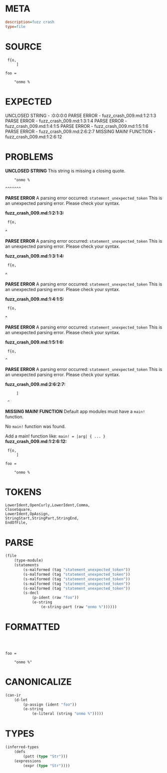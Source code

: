 # META
~~~ini
description=fuzz crash
type=file
~~~
# SOURCE
~~~roc
 f{o,
     ]

foo =

    "onmo %
~~~
# EXPECTED
UNCLOSED STRING - :0:0:0:0
PARSE ERROR - fuzz_crash_009.md:1:2:1:3
PARSE ERROR - fuzz_crash_009.md:1:3:1:4
PARSE ERROR - fuzz_crash_009.md:1:4:1:5
PARSE ERROR - fuzz_crash_009.md:1:5:1:6
PARSE ERROR - fuzz_crash_009.md:2:6:2:7
MISSING MAIN! FUNCTION - fuzz_crash_009.md:1:2:6:12
# PROBLEMS
**UNCLOSED STRING**
This string is missing a closing quote.

```roc
    "onmo %
```
    ^^^^^^^


**PARSE ERROR**
A parsing error occurred: `statement_unexpected_token`
This is an unexpected parsing error. Please check your syntax.

**fuzz_crash_009.md:1:2:1:3:**
```roc
 f{o,
```
 ^


**PARSE ERROR**
A parsing error occurred: `statement_unexpected_token`
This is an unexpected parsing error. Please check your syntax.

**fuzz_crash_009.md:1:3:1:4:**
```roc
 f{o,
```
  ^


**PARSE ERROR**
A parsing error occurred: `statement_unexpected_token`
This is an unexpected parsing error. Please check your syntax.

**fuzz_crash_009.md:1:4:1:5:**
```roc
 f{o,
```
   ^


**PARSE ERROR**
A parsing error occurred: `statement_unexpected_token`
This is an unexpected parsing error. Please check your syntax.

**fuzz_crash_009.md:1:5:1:6:**
```roc
 f{o,
```
    ^


**PARSE ERROR**
A parsing error occurred: `statement_unexpected_token`
This is an unexpected parsing error. Please check your syntax.

**fuzz_crash_009.md:2:6:2:7:**
```roc
     ]
```
     ^


**MISSING MAIN! FUNCTION**
Default app modules must have a `main!` function.

No `main!` function was found.

Add a main! function like:
`main! = |arg| { ... }`
**fuzz_crash_009.md:1:2:6:12:**
```roc
 f{o,
     ]

foo =

    "onmo %
```


# TOKENS
~~~zig
LowerIdent,OpenCurly,LowerIdent,Comma,
CloseSquare,
LowerIdent,OpAssign,
StringStart,StringPart,StringEnd,
EndOfFile,
~~~
# PARSE
~~~clojure
(file
	(type-module)
	(statements
		(s-malformed (tag "statement_unexpected_token"))
		(s-malformed (tag "statement_unexpected_token"))
		(s-malformed (tag "statement_unexpected_token"))
		(s-malformed (tag "statement_unexpected_token"))
		(s-malformed (tag "statement_unexpected_token"))
		(s-decl
			(p-ident (raw "foo"))
			(e-string
				(e-string-part (raw "onmo %"))))))
~~~
# FORMATTED
~~~roc



foo = 

	"onmo %"
~~~
# CANONICALIZE
~~~clojure
(can-ir
	(d-let
		(p-assign (ident "foo"))
		(e-string
			(e-literal (string "onmo %")))))
~~~
# TYPES
~~~clojure
(inferred-types
	(defs
		(patt (type "Str")))
	(expressions
		(expr (type "Str"))))
~~~
